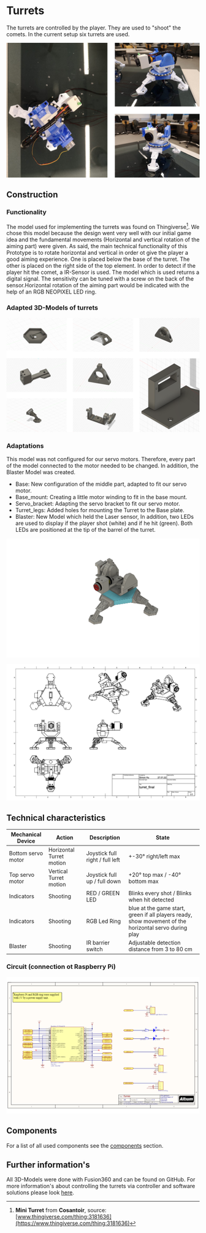 
# Turrets

The turrets are controlled by the player. They are used to "shoot" the comets. In the current setup six turrets are used.

![Turret from different views](pictures/turret.png)


## Construction

### Functionality

The model used for implementing the turrets was found on Thingiverse[^1]. We
chose this model because the design went very well with our initial game idea
and the fundamental movements (Horizontal and vertical rotation of the aiming
part) were given. As said, the main technical functionality of this Prototype
is to rotate horizontal and vertical in order ot give the player a good aiming
experience. One is placed below the base of the turret. The other is placed on
the right side of the top element. In order to detect if the player hit the
comet, a IR-Sensor is used. The model which is used returns a digital signal.
The sensitivity can be tuned with a screw on the back of the sensor.Horizontal
rotation of the aiming part would be indicated with the help of an RGB
NEOPIXEL LED ring.

### Adapted 3D-Models of turrets

![CAD models of all turret parts](models/turrets/turret_models_grid.png)
### Adaptations

This model was not configured for our servo motors. Therefore, every part of
the model connected to the motor needed to be changed. In addition, the
Blaster Model was created.
- Base: New configuration of the middle part, adapted to fit our servo motor.
- Base_mount: Creating a little motor winding to fit in the base mount.
- Servo_bracket: Adapting the servo bracket to fit our servo motor.
- Turret_legs: Added holes for mounting the Turret to the Base plate.
- Blaster: New Model which held the Laser sensor, In addition, two LEDs are
used to display if the player shot (white) and if he hit (green). Both LEDs are positioned at the tip of the barrel of the turret.

![CAD model of the turret](models/turrets/turret_final.png)

![CAD Sketch of the turret](models/turrets/turret_final_sketch.png)

## Technical characteristics

| Mechanical Device  | Action                   | Description                     | State                                                                                                 |
| ------------------ | ------------------------ | ------------------------------- | ----------------------------------------------------------------------------------------------------- |
| Bottom servo motor | Horizontal Turret motion | Joystick full right / full left | +-30° right/left max                                                                                  |
| Top servo motor    | Vertical Turret motion   | Joystick full up / full down    | +20° top max / -40° bottom max                                                                        |
| Indicators         | Shooting                 | RED / GREEN LED                 | Blinks every shot / Blinks when hit detected                                                          |
| Indicators         | Shooting                 | RGB Led Ring                    | blue at the game start, green if all players ready, show movement of the horizontal servo during play |
| Blaster            | Shooting                 | IR barrier switch               | Adjustable detection distance from 3 to 80 cm                                                         |

### Circuit (connection ot Raspberry Pi)

![Turrets circuit](circuit/turret.png)

## Components

For a list of all used components see the [components](components.md) section.

## Further information's

All 3D-Models were done with Fusion360 and can be found on GitHub.
For more information's about controlling the turrets via controller and software solutions please look [here](https://4d-game.github.io/Controller/code-references/hardware/servo/).


[^1]: **Mini Turret** from **Cosantoir**, source: [www.thingiverse.com/thing:3181636](https://www.thingiverse.com/thing:3181636)
